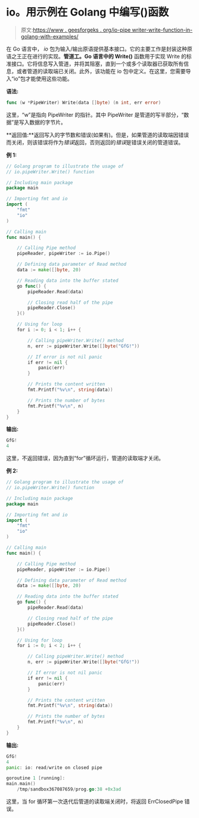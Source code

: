 # io。用示例在 Golang 中编写()函数

> 原文:[https://www . geesforgeks . org/io-pipe writer-write-function-in-golang-with-examples/](https://www.geeksforgeeks.org/io-pipewriter-write-function-in-golang-with-examples/)

在 Go 语言中， *io* 包为输入/输出原语提供基本接口。它的主要工作是封装这种原语之王正在进行的实现。**管道工。Go 语言中的 Write()** 函数用于实现 Write 的标准接口。它将信息写入管道，并将其阻塞，直到一个或多个读取器已获取所有信息，或者管道的读取端已关闭。此外，该功能在 io 包中定义。在这里，您需要导入“io”包才能使用这些功能。

**语法:**

```go
func (w *PipeWriter) Write(data []byte) (n int, err error)

```

这里，“w”是指向 PipeWriter 的指针。其中 PipeWriter 是管道的写半部分，“数据”是写入数据的字节片。

**返回值:**返回写入的字节数和错误(如果有)。但是，如果管道的读取端因错误而关闭，则该错误将作为*错误*返回，否则返回的*错误*是错误关闭的管道错误。

**例 1:**

```go
// Golang program to illustrate the usage of
// io.pipeWriter.Write() function

// Including main package
package main

// Importing fmt and io
import (
    "fmt"
    "io"
)

// Calling main
func main() {

    // Calling Pipe method
    pipeReader, pipeWriter := io.Pipe()

    // Defining data parameter of Read method
    data := make([]byte, 20)

    // Reading data into the buffer stated
    go func() {
        pipeReader.Read(data)

        // Closing read half of the pipe
        pipeReader.Close()
    }()

    // Using for loop
    for i := 0; i < 1; i++ {

        // Calling pipeWriter.Write() method
        n, err := pipeWriter.Write([]byte("GfG!"))

        // If error is not nil panic
        if err != nil {
            panic(err)
        }

        // Prints the content written
        fmt.Printf("%v\n", string(data))

        // Prints the number of bytes
        fmt.Printf("%v\n", n)
    }
}
```

**输出:**

```go
GfG!
4

```

这里，不返回错误，因为直到“for”循环运行，管道的读取端才关闭。

**例 2:**

```go
// Golang program to illustrate the usage of
// io.pipeWriter.Write() function

// Including main package
package main

// Importing fmt and io
import (
    "fmt"
    "io"
)

// Calling main
func main() {

    // Calling Pipe method
    pipeReader, pipeWriter := io.Pipe()

    // Defining data parameter of Read method
    data := make([]byte, 20)

    // Reading data into the buffer stated
    go func() {
        pipeReader.Read(data)

        // Closing read half of the pipe
        pipeReader.Close()
    }()

    // Using for loop
    for i := 0; i < 2; i++ {

        // Calling pipeWriter.Write() method
        n, err := pipeWriter.Write([]byte("GfG!"))

        // If error is not nil panic
        if err != nil {
            panic(err)
        }

        // Prints the content written
        fmt.Printf("%v\n", string(data))

        // Prints the number of bytes
        fmt.Printf("%v\n", n)
    }
}
```

**输出:**

```go
GfG!
4
panic: io: read/write on closed pipe

goroutine 1 [running]:
main.main()
    /tmp/sandbox367087659/prog.go:38 +0x3ad

```

这里，当 for 循环第一次迭代后管道的读取端关闭时，将返回 ErrClosedPipe 错误。